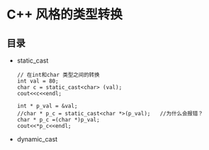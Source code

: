 # C++ 风格的类型转换

## 目录

* static_cast

    ```
    // 在int和char 类型之间的转换
    int val = 80;
    char c = static_cast<char> (val);
    cout<<c<<endl;

    int * p_val = &val;
    //char * p_c = static_cast<char *>(p_val);   //为什么会报错？
    char * p_c =(char *)p_val;
    cout<<*p_c<<endl;
    ```


* dynamic_cast
